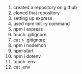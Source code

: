 1. created a repository on github 
2. cloned that repository
3. setting up express 
4. used npm init -y command 
5. npm i express 
6. touch .gitignore 
7. cat > .gitignore
8. npm i nodemon
9. npm start
10. npm i dotenv
11. touch .env 
12. cat .env
